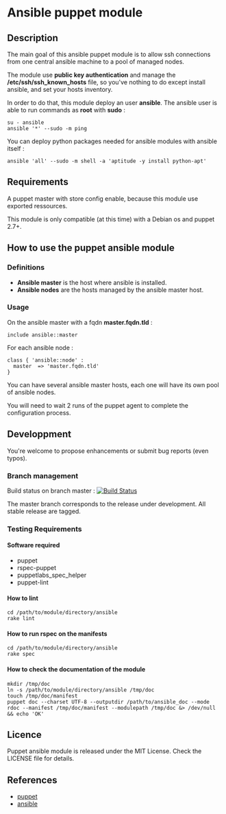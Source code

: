 # Ansible puppet module

## Description

The main goal of this ansible puppet module is to allow ssh connections
 from one central ansible machine to a pool of managed nodes.

The module use **public key authentication** and manage the **/etc/ssh/ssh_known_hosts** file,
so you've nothing to do except install ansible, and set your hosts inventory.

In order to do that, this module deploy an user **ansible**.
The ansible user is able to run commands as **root** with **sudo** :

    su - ansible
    ansible '*' --sudo -m ping

You can deploy python packages needed for ansible modules with ansible itself :

    ansible 'all' --sudo -m shell -a 'aptitude -y install python-apt'

## Requirements

A puppet master with store config enable, because this module use exported ressources.

This module is only compatible (at this time) with a Debian os and puppet 2.7+.

## How to use the puppet ansible module

### Definitions

 - **Ansible master** is the host where ansible is installed.
 - **Ansible nodes** are the hosts managed by the ansible master host.

### Usage

On the ansible master with a fqdn **master.fqdn.tld** :

    include ansible::master

For each ansible node :

    class { 'ansible::node' :
      master  => 'master.fqdn.tld'
    }

You can have several ansible master hosts, each one will have its own pool of ansible nodes.

You will need to wait 2 runs of the puppet agent to complete the configuration process.

## Developpment

You're welcome to propose enhancements or submit bug reports (even typos).

### Branch management

Build status on branch master : [![Build Status](https://travis-ci.org/nvogel/puppet-ansible.png?branch=master)](https://travis-ci.org/nvogel/puppet-ansible)

The master branch corresponds to the release under development.
All stable release are tagged.

### Testing Requirements

#### Software required

 - puppet
 - rspec-puppet
 - puppetlabs_spec_helper
 - puppet-lint

#### How to lint

    cd /path/to/module/directory/ansible
    rake lint

#### How to run rspec on the manifests

    cd /path/to/module/directory/ansible
    rake spec

#### How to check the documentation of the module

    mkdir /tmp/doc
    ln -s /path/to/module/directory/ansible /tmp/doc
    touch /tmp/doc/manifest
    puppet doc --charset UTF-8 --outputdir /path/to/ansible_doc --mode rdoc --manifest /tmp/doc/manifest --modulepath /tmp/doc &> /dev/null && echo 'OK'

## Licence

Puppet ansible module is released under the MIT License. Check the LICENSE file for details.

## References

- [puppet](http://puppetlabs.com)
- [ansible](http://www.ansibleworks.com)
